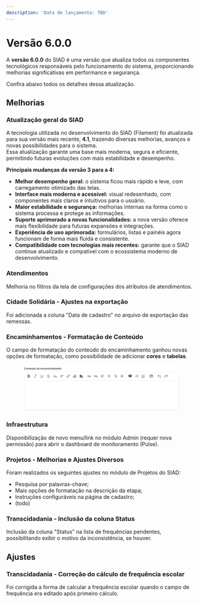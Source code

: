 ```yaml
---
description: 'Data de lançamento: TBD'
---
```


# Versão 6.0.0

A **versão 6.0.0** do SIAD é uma versão que atualiza todos os componentes tecnológicos responsáveis pelo funcionamento do sistema, proporcionando melhorias significativas em performance e segurança.

Confira abaixo todos os detalhes dessa atualização.

## Melhorias

### Atualização geral do SIAD

A tecnologia utilizada no desenvolvimento do SIAD (Filament) foi atualizada para sua versão mais recente, **4.1**, trazendo diversas melhorias, avanços e novas possibilidades para o sistema.\
Essa atualização garante uma base mais moderna, segura e eficiente, permitindo futuras evoluções com mais estabilidade e desempenho.

**Principais mudanças da versão 3 para a 4:**

* **Melhor desempenho geral:** o sistema ficou mais rápido e leve, com carregamento otimizado das telas.
* **Interface mais moderna e acessível:** visual redesenhado, com componentes mais claros e intuitivos para o usuário.
* **Maior estabilidade e segurança:** melhorias internas na forma como o sistema processa e protege as informações.
* **Suporte aprimorado a novas funcionalidades:** a nova versão oferece mais flexibilidade para futuras expansões e integrações.
* **Experiência de uso aprimorada:** formulários, listas e painéis agora funcionam de forma mais fluida e consistente.
* **Compatibilidade com tecnologias mais recentes:** garante que o SIAD continue atualizado e compatível com o ecossistema moderno de desenvolvimento.

### Atendimentos

Melhoria no filtros da tela de configurações dos atributos de atendimentos.

### Cidade Solidária - Ajustes na exportação

Foi adicionada a coluna "Data de cadastro" no arquivo de exportação das remessas.

### Encaminhamentos - Formatação de Conteúdo

O campo de formatação do conteúdo do encaminhamento ganhou novas opções de formatação, como possibilidade de adicionar **cores** e **tabelas**.

<figure><img src="../../.gitbook/assets/image.png" alt=""><figcaption></figcaption></figure>

### Infraestrutura

Disponibilização de novo menu/link no módulo Admin (requer nova permissão) para abrir o dashboard de monitoramento (Pulse).

### Projetos - Melhorias e Ajustes Diversos

Foram realizados os seguintes ajustes no módulo de Projetos do SIAD:

* Pesquisa por palavras-chave;
* Mais opções de formatação na descrição da etapa;
* Instruções configuráveis na página de cadastro;
* (todo)

### Transcidadania - Inclusão da coluna Status

Inclusão da coluna "Status" na lista de frequências pendentes, possibilitando exibir o motivo da inconsistência, se houver.

## Ajustes

### Transcidadania - Correção do cálculo de frequência escolar

Foi corrigida a forma de calcular a frequência escolar quando o campo de frequência era editado após primeiro cálculo.
